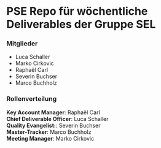 # PSE Repo für wöchentliche Deliverables der Gruppe SEL
### Mitglieder
- Luca Schaller
- Marko Cirkovic
- Raphaël Carl
- Severin Buchser
- Marco Buchholz

### Rollenverteilung
**Key Account Manager**: Raphaël Carl  
**Chief Deliverable Officer**: Luca Schaller  
**Quality Evangelist:**: Severin Buchser  
**Master-Tracker**: Marco Buchholz  
**Meeting Manager**: Marko Cirkovic  
